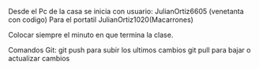 Desde el Pc de la casa se inicia con usuario: JulianOrtiz6605 (venetanta con codigo)
Para el portatil JulianOrtiz1020(Macarrones)

Colocar siempre el minuto en que termina la clase.

Comandos Git: 
        git push para subir los ultimos cambios
        git pull para bajar o actualizar cambios
